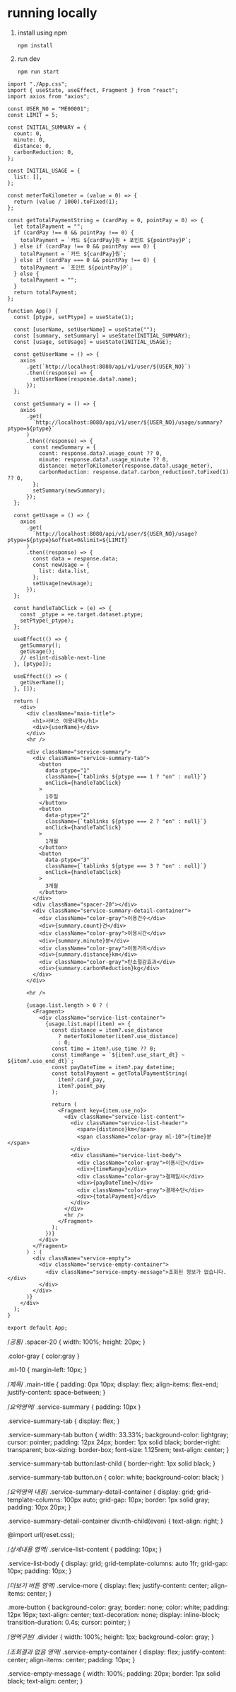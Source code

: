 # running locally

1. install using npm

   `npm install`

2. run dev

   `npm run start`


```
import "./App.css";
import { useState, useEffect, Fragment } from "react";
import axios from "axios";

const USER_NO = "ME00001";
const LIMIT = 5;

const INITIAL_SUMMARY = {
  count: 0,
  minute: 0,
  distance: 0,
  carbonReduction: 0,
};

const INITIAL_USAGE = {
  list: [],
};

const meterToKilometer = (value = 0) => {
  return (value / 1000).toFixed(1);
};

const getTotalPaymentString = (cardPay = 0, pointPay = 0) => {
  let totalPayment = "";
  if (cardPay !== 0 && pointPay !== 0) {
    totalPayment = `카드 ${cardPay}원 + 포인트 ${pointPay}P`;
  } else if (cardPay !== 0 && pointPay === 0) {
    totalPayment = `카드 ${cardPay}원`;
  } else if (cardPay === 0 && pointPay !== 0) {
    totalPayment = `포인트 ${pointPay}P`;
  } else {
    totalPayment = "";
  }
  return totalPayment;
};

function App() {
  const [ptype, setPtype] = useState(1);

  const [userName, setUserName] = useState("");
  const [summary, setSummary] = useState(INITIAL_SUMMARY);
  const [usage, setUsage] = useState(INITIAL_USAGE);

  const getUserName = () => {
    axios
      .get(`http://localhost:8080/api/v1/user/${USER_NO}`)
      .then((response) => {
        setUserName(response.data?.name);
      });
  };

  const getSummary = () => {
    axios
      .get(
        `http://localhost:8080/api/v1/user/${USER_NO}/usage/summary?ptype=${ptype}`
      )
      .then((response) => {
        const newSummary = {
          count: response.data?.usage_count ?? 0,
          minute: response.data?.usage_minute ?? 0,
          distance: meterToKilometer(response.data?.usage_meter),
          carbonReduction: response.data?.carbon_reduction?.toFixed(1) ?? 0,
        };
        setSummary(newSummary);
      });
  };

  const getUsage = () => {
    axios
      .get(
        `http://localhost:8080/api/v1/user/${USER_NO}/usage?ptype=${ptype}&offset=0&limit=${LIMIT}`
      )
      .then((response) => {
        const data = response.data;
        const newUsage = {
          list: data.list,
        };
        setUsage(newUsage);
      });
  };

  const handleTabClick = (e) => {
    const _ptype = +e.target.dataset.ptype;
    setPtype(_ptype);
  };

  useEffect(() => {
    getSummary();
    getUsage();
    // eslint-disable-next-line
  }, [ptype]);

  useEffect(() => {
    getUserName();
  }, []);

  return (
    <div>
      <div className="main-title">
        <h1>서비스 이용내역</h1>
        <div>{userName}</div>
      </div>
      <hr />

      <div className="service-summary">
        <div className="service-summary-tab">
          <button
            data-ptype="1"
            className={`tablinks ${ptype === 1 ? "on" : null}`}
            onClick={handleTabClick}
          >
            1주일
          </button>
          <button
            data-ptype="2"
            className={`tablinks ${ptype === 2 ? "on" : null}`}
            onClick={handleTabClick}
          >
            1개월
          </button>
          <button
            data-ptype="3"
            className={`tablinks ${ptype === 3 ? "on" : null}`}
            onClick={handleTabClick}
          >
            3개월
          </button>
        </div>
        <div className="spacer-20"></div>
        <div className="service-summary-detail-container">
          <div className="color-gray">이용건수</div>
          <div>{summary.count}건</div>
          <div className="color-gray">이용시간</div>
          <div>{summary.minute}분</div>
          <div className="color-gray">이동거리</div>
          <div>{summary.distance}km</div>
          <div className="color-gray">탄소절감효과</div>
          <div>{summary.carbonReduction}kg</div>
        </div>
      </div>

      <hr />

      {usage.list.length > 0 ? (
        <Fragment>
          <div className="service-list-container">
            {usage.list.map((item) => {
              const distance = item?.use_distance
                ? meterToKilometer(item?.use_distance)
                : 0;
              const time = item?.use_time ?? 0;
              const timeRange = `${item?.use_start_dt} ~ ${item?.use_end_dt}`;
              const payDateTime = item?.pay_datetime;
              const totalPayment = getTotalPaymentString(
                item?.card_pay,
                item?.point_pay
              );

              return (
                <Fragment key={item.use_no}>
                  <div className="service-list-content">
                    <div className="service-list-header">
                      <span>{distance}km</span>
                      <span className="color-gray ml-10">{time}분</span>
                    </div>
                    <div className="service-list-body">
                      <div className="color-gray">이용시간</div>
                      <div>{timeRange}</div>
                      <div className="color-gray">결제일시</div>
                      <div>{payDateTime}</div>
                      <div className="color-gray">결제수단</div>
                      <div>{totalPayment}</div>
                    </div>
                  </div>
                  <hr />
                </Fragment>
              );
            })}
          </div>
        </Fragment>
      ) : (
        <div className="service-empty">
          <div className="service-empty-container">
            <div className="service-empty-message">조회된 정보가 없습니다.</div>
          </div>
        </div>
      )}
    </div>
  );
}

export default App;

```
/*공통*/
.spacer-20 {
  width: 100%;
  height: 20px;
}

.color-gray {
  color:gray
}

.ml-10 {
  margin-left: 10px;
}

/*제목*/
.main-title {
  padding: 0px 10px;
  display: flex;
  align-items: flex-end;
  justify-content: space-between;
}

/*요약영역*/
.service-summary {
  padding: 10px
}

.service-summary-tab {
  display: flex;
}

.service-summary-tab button {
  width: 33.33%;
  background-color: lightgray;
  cursor: pointer;
  padding: 12px 24px; 
  border: 1px solid black;
  border-right: transparent;
  box-sizing: border-box; 
  font-size: 1.125rem;
  text-align: center;
}

.service-summary-tab button:last-child {
  border-right: 1px solid black;
}

.service-summary-tab button.on {
  color: white;
  background-color: black;
}

/*요약영역 내용*/
.service-summary-detail-container {
  display: grid;
  grid-template-columns: 100px auto;
  grid-gap: 10px;
  border: 1px solid gray;
  padding: 10px 20px;
}

.service-summary-detail-container div:nth-child(even) {
  text-align: right;
}

@import url(reset.css);

/*상세내용 영역*/
.service-list-content {
  padding: 10px;
}

.service-list-body {
  display: grid;
  grid-template-columns: auto 1fr;
  grid-gap: 10px;
  padding: 10px;
}

/*더보기 버튼 영역*/
.service-more {
  display: flex;
  justify-content: center;
  align-items: center;
}

.more-button {
  background-color: gray;
  border: none;
  color: white;
  padding: 12px 16px;
  text-align: center;
  text-decoration: none;
  display: inline-block;
  transition-duration: 0.4s;
  cursor: pointer;
}

/*영역구분*/
.divider {
  width: 100%;
  height: 1px;
  background-color: gray;
}

/*조회결과 없음 영역*/
.service-empty-container {
  display: flex;
  justify-content: center;
  align-items: center;
  padding: 10px;
}

.service-empty-message {
  width: 100%;
  padding: 20px;
  border: 1px solid black;
  text-align: center;
}
